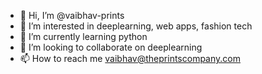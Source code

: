 - 👋 Hi, I’m @vaibhav-prints
- 👀 I’m interested in deeplearning, web apps, fashion tech
- 🌱 I’m currently learning python
- 💞️ I’m looking to collaborate on deeplearning
- 📫 How to reach me vaibhav@theprintscompany.com

<!---
vaibhav-prints/vaibhav-prints is a ✨ special ✨ repository because its `README.md` (this file) appears on your GitHub profile.
You can click the Preview link to take a look at your changes.
--->
